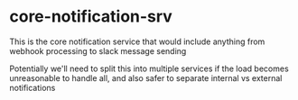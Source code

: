 # core-notification-srv

This is the core notification service that would include anything from webhook processing to slack message sending

Potentially we'll need to split this into multiple services if the load becomes unreasonable to handle all, and also safer to separate internal vs external notifications
